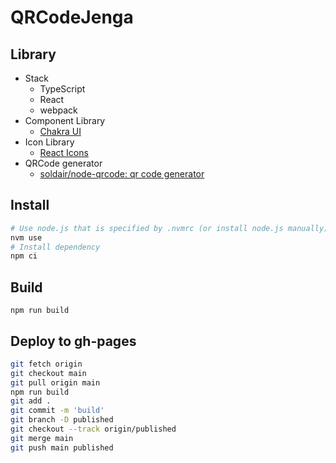 # QRCodeJenga

## Library

- Stack
  - TypeScript
  - React
  - webpack
- Component Library
  - [Chakra UI](https://chakra-ui.com/)
- Icon Library
  - [React Icons](https://react-icons.github.io/react-icons/)
- QRCode generator
  - [soldair/node\-qrcode: qr code generator](https://github.com/soldair/node-qrcode)

## Install

```bash
# Use node.js that is specified by .nvmrc (or install node.js manually)
nvm use
# Install dependency
npm ci
```

## Build

```
npm run build
```

## Deploy to gh-pages

```bash
git fetch origin
git checkout main
git pull origin main
npm run build
git add .
git commit -m 'build'
git branch -D published
git checkout --track origin/published
git merge main
git push main published
```

